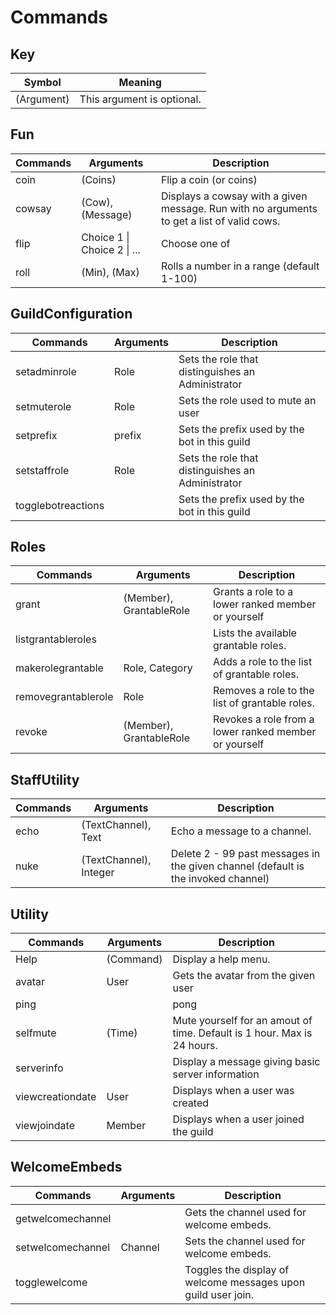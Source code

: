 # Commands

## Key
| Symbol     | Meaning                    |
| ---------- | -------------------------- |
| (Argument) | This argument is optional. |

## Fun
| Commands | Arguments                   | Description                                                                                |
| -------- | --------------------------- | ------------------------------------------------------------------------------------------ |
| coin     | (Coins)                     | Flip a coin (or coins)                                                                     |
| cowsay   | (Cow), (Message)            | Displays a cowsay with a given message. Run with no arguments to get a list of valid cows. |
| flip     | Choice 1 \| Choice 2 \| ... | Choose one of                                                                              |
| roll     | (Min), (Max)                | Rolls a number in a range (default 1-100)                                                  |

## GuildConfiguration
| Commands           | Arguments | Description                                       |
| ------------------ | --------- | ------------------------------------------------- |
| setadminrole       | Role      | Sets the role that distinguishes an Administrator |
| setmuterole        | Role      | Sets the role used to mute an user                |
| setprefix          | prefix    | Sets the prefix used by the bot in this guild     |
| setstaffrole       | Role      | Sets the role that distinguishes an Administrator |
| togglebotreactions | <none>    | Sets the prefix used by the bot in this guild     |

## Roles
| Commands            | Arguments               | Description                                           |
| ------------------- | ----------------------- | ----------------------------------------------------- |
| grant               | (Member), GrantableRole | Grants a role to a lower ranked member or yourself    |
| listgrantableroles  | <none>                  | Lists the available grantable roles.                  |
| makerolegrantable   | Role, Category          | Adds a role to the list of grantable roles.           |
| removegrantablerole | Role                    | Removes a role to the list of grantable roles.        |
| revoke              | (Member), GrantableRole | Revokes a role from a lower ranked member or yourself |

## StaffUtility
| Commands | Arguments              | Description                                                                       |
| -------- | ---------------------- | --------------------------------------------------------------------------------- |
| echo     | (TextChannel), Text    | Echo a message to a channel.                                                      |
| nuke     | (TextChannel), Integer | Delete 2 - 99 past messages in the given channel (default is the invoked channel) |

## Utility
| Commands         | Arguments | Description                                                             |
| ---------------- | --------- | ----------------------------------------------------------------------- |
| Help             | (Command) | Display a help menu.                                                    |
| avatar           | User      | Gets the avatar from the given user                                     |
| ping             | <none>    | pong                                                                    |
| selfmute         | (Time)    | Mute yourself for an amout of time. Default is 1 hour. Max is 24 hours. |
| serverinfo       | <none>    | Display a message giving basic server information                       |
| viewcreationdate | User      | Displays when a user was created                                        |
| viewjoindate     | Member    | Displays when a user joined the guild                                   |

## WelcomeEmbeds
| Commands          | Arguments | Description                                                   |
| ----------------- | --------- | ------------------------------------------------------------- |
| getwelcomechannel | <none>    | Gets the channel used for welcome embeds.                     |
| setwelcomechannel | Channel   | Sets the channel used for welcome embeds.                     |
| togglewelcome     | <none>    | Toggles the display of welcome messages upon guild user join. |

